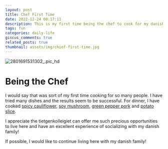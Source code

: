 ```yaml
---
layout: post
title: Chef First Time
date: 2022-12-24 00:17:11
description: This is my first time being the chef to cook for my danish family!
tags: fun
categories: daily-life
giscus_comments: true
related_posts: true
thumbnail: assets/img/chief-first-time.jpg
---
```


<div class="row mt-3 mb-3">
    <div class="col-sm mt-3 mt-md-0">
		 <img src="https://i.imgur.com/SbVOyiT.jpeg" alt="2801691531302_.pic_hd" class="img-fluid rounded z-depth-1" data-zoomable />
    </div>
</div>

# Being the Chef

I would say that was sort of my first time cooking for so many people. I have tried many dishes and the results seem to be successful. For dinner, I have cooked <u>spicy cauliflower</u>, <u>soy mushroom</u>, <u>green pepper pork</u> and <u>potato slice</u>.

I appreciate the tietgenkolleigiet can offer me such precious opportunities to live here and have an excellent experience of socializing with my danish family!

If possible, I would like to continue living here with my danish family!
